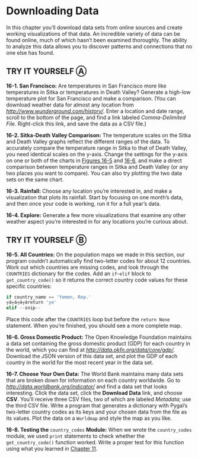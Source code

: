 # Downloading Data

In this chapter you’ll download data sets from online sources and create
working visualizations of that data. An incredible variety of data can
be found online, much of which hasn’t been examined thoroughly. The
ability to analyze this data allows you to discover patterns and
connections that no one else has found.




<span id="page_362"></span>
## TRY IT YOURSELF Ⓐ

<span id="ch16exe1"></span>**16-1. San Francisco:** Are temperatures in
San Francisco more like temperatures in Sitka or temperatures in Death
Valley? Generate a high-low temperature plot for San Francisco and make
a comparison. (You can download weather data for almost any location
from *<http://www.wunderground.com/history/>*. Enter a location and date
range, scroll to the bottom of the page, and find a link labeled
*Comma-Delimited File*. Right-click this link, and save the data as a
CSV file.)

<span id="ch16exe2"></span>**16-2. Sitka-Death Valley Comparison:** The
temperature scales on the Sitka and Death Valley graphs reflect the
different ranges of the data. To accurately compare the temperature
range in Sitka to that of Death Valley, you need identical scales on the
y-axis. Change the settings for the y-axis on one or both of the charts
in [Figures 16-5](#ch16fig5) and [16-6](#ch16fig6),
and make a direct comparison between temperature ranges in Sitka and
Death Valley (or any two places you want to compare). You can also try
plotting the two data sets on the same chart.

<span id="ch16exe3"></span>**16-3. Rainfall:** Choose any location
you&rsquo;re interested in, and make a visualization that plots its rainfall.
Start by focusing on one month&rsquo;s data, and then once your code is
working, run it for a full year&rsquo;s data.

<span id="ch16exe4"></span>**16-4. Explore:** Generate a few more
visualizations that examine any other weather aspect you&rsquo;re interested
in for any locations you&rsquo;re curious about.



<span id="page_375"></span>
## TRY IT YOURSELF Ⓑ

<span id="ch16exe5"></span>**16-5. All Countries:** On the population
maps we made in this section, our program couldn&rsquo;t automatically find
two-letter codes for about 12 countries. Work out which countries are
missing codes, and look through the `COUNTRIES` dictionary for the
codes. Add an `if`-`elif` block to `get_country_code()` so it returns
the correct country code values for these specific countries:

``` python
if country_name == 'Yemen, Rep.'
┬á┬á┬á┬áreturn 'ye'
elif --snip--
```

Place this code after the `COUNTRIES` loop but before the `return None`
statement. When you&rsquo;re finished, you should see a more complete map.

<span id="ch16exe6"></span>**16-6. Gross Domestic Product:** The Open
Knowledge Foundation maintains a data set containing the gross domestic
product (GDP) for each country in the world, which you can find at
*<http://data.okfn.org/data/core/gdp/>*. Download the JSON version of
this data set, and plot the GDP of each country in the world for the
most recent year in the data set.

<span id="ch16exe7"></span>**16-7. Choose Your Own Data:** The World
Bank maintains many data sets that are broken down for information on
each country worldwide. Go to *<http://data.worldbank.org/indicator/>*
and find a data set that looks interesting. Click the data set, click
the **Download Data** link, and choose **CSV**. You&rsquo;ll receive three CSV
files, two of which are labeled *Metadata*; use the third CSV file.
Write a program that generates a dictionary with Pygal&rsquo;s two-letter
country codes as its keys and your chosen data from the file as its
values. Plot the data on a `Worldmap` and style the map as you like.

<span id="ch16exe8"></span>**16-8. Testing the** `country_codes`
**Module:** When we wrote the `country_codes` module, we used `print`
statements to check whether the `get_country_code()` function worked.
Write a proper test for this function using what you learned in [Chapter
11](../../../pcc_2e/tree/master/chapter_11/README.md#ch11).

